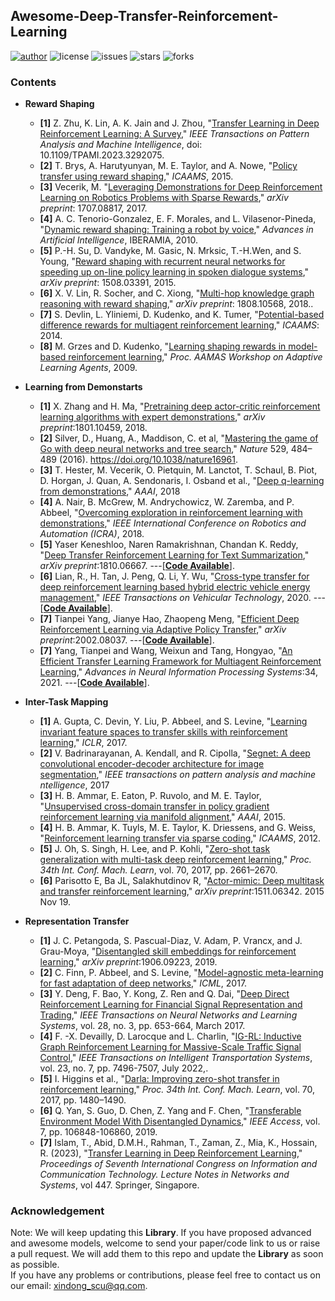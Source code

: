 ## Awesome-Deep-Transfer-Reinforcement-Learning
[![author](https://img.shields.io/badge/Author-Xindong-blueviolet.svg)](https://github.com/XinDongEE/Awesome-Deep-Transfer-Reinforcement-Learning)
![license](https://img.shields.io/github/license/XinDongEE/DSSO.svg)
![issues](https://img.shields.io/github/issues/XinDongEE/Awesome-Deep-Transfer-Reinforcement-Learning.svg) 
![stars](https://img.shields.io/github/stars/XinDongEE/Awesome-Deep-Transfer-Reinforcement-Learning.svg)
![forks](https://img.shields.io/github/forks/XinDongEE/Awesome-Deep-Transfer-Reinforcement-Learning.svg)

### __Contents__
- __Reward Shaping__
	- **[1]**   Z. Zhu, K. Lin, A. K. Jain and J. Zhou, "[Transfer Learning in Deep Reinforcement Learning: A Survey](https://ieeexplore.ieee.org/abstract/document/10172347),"   _IEEE Transactions on Pattern Analysis and Machine Intelligence_, doi: 10.1109/TPAMI.2023.3292075.
	- **[2]**   T. Brys, A. Harutyunyan, M. E. Taylor, and A. Nowe, "[Policy transfer using reward shaping](https://dl.acm.org/doi/10.5555/2772879.2772905),"   _ICAAMS_,  2015.
	- **[3]**   Vecerik, M. "[Leveraging Demonstrations for Deep Reinforcement Learning on Robotics Problems with Sparse Rewards](https://arxiv.org/abs/1707.08817),"   _arXiv preprint_: 1707.08817, 2017.
  	- **[4]**   A. C. Tenorio-Gonzalez, E. F. Morales, and L. Vilasenor-Pineda, "[Dynamic reward shaping: Training a robot by voice](https://link.springer.com/chapter/10.1007/978-3-642-16952-6_49)," _Advances in Artificial Intelligence_,   IBERAMIA, 2010.
	- **[5]**   P.-H. Su, D. Vandyke, M. Gasic, N. Mrksic, T.-H.Wen, and S. Young, "[Reward shaping with recurrent neural networks for speeding up on-line policy learning in spoken dialogue systems](https://arxiv.org/abs/1508.03391),"  _arXiv preprint_: 1508.03391, 2015.
	- **[6]**   X. V. Lin, R. Socher, and C. Xiong, "[Multi-hop knowledge graph reasoning with reward shaping](https://arxiv.org/abs/1808.10568),"  _arXiv preprint_: 1808.10568, 2018..
	- **[7]**   S. Devlin, L. Yliniemi, D. Kudenko, and K. Tumer, "[Potential-based difference rewards for multiagent reinforcement learning](https://dl.acm.org/doi/10.5555/2615731.2615761#:~:text=Difference%20rewards%20and%20potential-ased%20reward%20shaping%20can%20both,capture%20an%20agent%27s%20contribution%20to%20the%20system%27s%20performance.),"  _ICAAMS_: 2014.
	- **[8]**   M. Grzes and D. Kudenko, "[Learning shaping rewards in model-based reinforcement learning](https://eecs.wsu.edu/~taylorm/ALA09/7.pdf),"  _Proc. AAMAS Workshop on Adaptive Learning Agents_, 2009.

- __Learning from Demonstarts__
	- **[1]**   X. Zhang and H. Ma, "[Pretraining deep actor-critic reinforcement learning algorithms with expert demonstrations](https://arxiv.org/abs/1801.10459),"  _arXiv preprint_:1801.10459, 2018.
	- **[2]**   Silver, D., Huang, A., Maddison, C. et al, "[Mastering the game of Go with deep neural networks and tree search](https://www.nature.com/articles/nature16961#citeas),"  _Nature_ 529, 484–489 (2016). https://doi.org/10.1038/nature16961.
  	- **[3]**   T. Hester, M. Vecerik, O. Pietquin, M. Lanctot, T. Schaul, B. Piot, D. Horgan, J. Quan, A. Sendonaris, I. Osband et al., "[Deep q-learning from demonstrations](https://arxiv.org/abs/1704.03732),"  _AAAI_, 2018
	- **[4]**   A. Nair, B. McGrew, M. Andrychowicz, W. Zaremba, and P. Abbeel, "[Overcoming exploration in reinforcement learning with demonstrations](https://arxiv.org/abs/1709.10089),"  _IEEE International Conference on Robotics and Automation (ICRA)_, 2018.
	- **[5]**   Yaser Keneshloo, Naren Ramakrishnan, Chandan K. Reddy, "[Deep Transfer Reinforcement Learning for Text Summarization](https://arxiv.org/abs/1810.06667),"   _arXiv preprint_:1810.06667. ---[**[Code Available](https://github.com/yaserkl/TransferRL)**].
   	- **[6]**   Lian, R., H. Tan, J. Peng, Q. Li, Y. Wu, "[Cross-type transfer for deep reinforcement learning based hybrid electric vehicle energy management](https://ieeexplore.ieee.org/abstract/document/9105110),"  _IEEE Transactions on Vehicular Technology_, 2020. ---[**[Code Available](https://github.com/lryz0612/Transfer_DRL_EMS)**].
   	- **[7]**   Tianpei Yang, Jianye Hao, Zhaopeng Meng, "[Efficient Deep Reinforcement Learning via Adaptive Policy Transfer](https://arxiv.org/abs/2002.08037),"   _arXiv preprint_:2002.08037. ---[**[Code Available](https://github.com/tianpeiyang/PTF_code)**].
   	- **[7]**   Yang, Tianpei and Wang, Weixun and Tang, Hongyao, "[An Efficient Transfer Learning Framework for Multiagent Reinforcement Learning](https://openreview.net/pdf?id=GAiM0RXrMfF),"   _Advances in Neural Information Processing Systems_:34, 2021. ---[**[Code Available](https://github.com/tianpeiyang/MAPTF_code)**].

- __Inter-Task Mapping__
	- **[1]**   A. Gupta, C. Devin, Y. Liu, P. Abbeel, and S. Levine, "[Learning invariant feature spaces to transfer skills with reinforcement learning](https://arxiv.org/abs/1703.02949),"  _ICLR_, 2017.
	- **[2]**   V. Badrinarayanan, A. Kendall, and R. Cipolla, "[Segnet: A deep convolutional encoder-decoder architecture for image segmentation](https://ieeexplore.ieee.org/document/7803544),"  _IEEE transactions on pattern analysis and machine ntelligence_, 2017
	- **[3]**   H. B. Ammar, E. Eaton, P. Ruvolo, and M. E. Taylor, "[Unsupervised cross-domain transfer in policy gradient reinforcement learning via manifold alignment](https://dl.acm.org/doi/10.5555/2886521.2886669),"  _AAAI_, 2015.
	- **[4]**   H. B. Ammar, K. Tuyls, M. E. Taylor, K. Driessens, and G. Weiss, "[Reinforcement learning transfer via sparse coding](https://dl.acm.org/doi/10.5555/2343576.2343631),"  _ICAAMS_, 2012.
	- **[5]**   J. Oh, S. Singh, H. Lee, and P. Kohli, "[Zero-shot task generalization with multi-task deep reinforcement learning](https://arxiv.org/abs/1706.05064),"  _Proc. 34th Int. Conf. Mach. Learn_, vol. 70, 2017, pp. 2661–2670.
	- **[6]**   Parisotto E, Ba JL, Salakhutdinov R, "[Actor-mimic: Deep multitask and transfer reinforcement learning](https://arxiv.org/abs/1511.06342),"  _arXiv preprint_:1511.06342. 2015 Nov 19.

- __Representation Transfer__
	- **[1]**   J. C. Petangoda, S. Pascual-Diaz, V. Adam, P. Vrancx, and J. Grau-Moya, "[Disentangled skill embeddings for reinforcement learning](https://arxiv.org/abs/1906.09223),"  _arXiv preprint_:1906.09223, 2019.
	- **[2]**   C. Finn, P. Abbeel, and S. Levine, "[Model-agnostic meta-learning for fast adaptation of deep networks](https://arxiv.org/abs/1703.03400),"  _ICML_, 2017.
	- **[3]**   Y. Deng, F. Bao, Y. Kong, Z. Ren and Q. Dai, "[Deep Direct Reinforcement Learning for Financial Signal Representation and Trading](https://ieeexplore.ieee.org/document/7407387),"  _IEEE Transactions on Neural Networks and Learning Systems_, vol. 28, no. 3, pp. 653-664, March 2017.
	- **[4]**   F. -X. Devailly, D. Larocque and L. Charlin, "[IG-RL: Inductive Graph Reinforcement Learning for Massive-Scale Traffic Signal Control](https://ieeexplore.ieee.org/document/9405489),"  _IEEE Transactions on Intelligent Transportation Systems_, vol. 23, no. 7, pp. 7496-7507, July 2022,. 
	- **[5]**   I. Higgins et al., "[Darla: Improving zero-shot transfer in reinforcement learning](https://arxiv.org/abs/1707.08475),"  _Proc. 34th Int. Conf. Mach. Learn_, vol. 70, 2017, pp. 1480–1490. 
 	- **[6]**   Q. Yan, S. Guo, D. Chen, Z. Yang and F. Chen, "[Transferable Environment Model With Disentangled Dynamics](https://ieeexplore.ieee.org/document/8755923),"  _IEEE Access_, vol. 7, pp. 106848-106860, 2019.
 	- **[7]**   Islam, T., Abid, D.M.H., Rahman, T., Zaman, Z., Mia, K., Hossain, R. (2023), "[Transfer Learning in Deep Reinforcement Learning](https://link.springer.com/chapter/10.1007/978-981-19-1607-6_13#editor-information),"  _Proceedings of Seventh International Congress on Information and Communication Technology. Lecture Notes in Networks and Systems_, vol 447. Springer, Singapore.

### Acknowledgement
Note: We will keep updating this __Library__. If you have proposed advanced and awesome models, welcome to send your paper/code link to us or raise a pull request. We will add them to this repo and update the __Library__ as soon as possible.  
If you have any problems or contributions, please feel free to contact us on our email: xindong_scu@qq.com.
